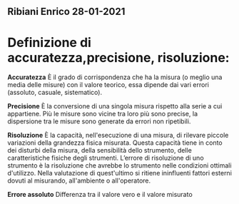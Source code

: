 Ribiani Enrico                                                                                          28-01-2021
---

# Definizione di accuratezza,precisione, risoluzione:

**Accuratezza**
È il grado di corrispondenza che ha la misura (o meglio una media delle misure) con il valore teorico, essa dipende dai vari errori (assoluto, casuale, sistematico).

**Precisione**
È la conversione di una singola misura rispetto alla serie a cui appartiene. Più le misure sono vicine tra loro più sono precise, la dispersione tra le misure sono generate da errori non ripetibili.

**Risoluzione**
È la capacità, nell'esecuzione di una misura, di rilevare piccole variazioni della grandezza fisica misurata.
Questa capacità tiene in conto dei disturbi della misura, della sensibilità dello strumento, delle caratteristiche fisiche degli strumenti.
L’errore di risoluzione di uno strumento è la risoluzione che avrebbe lo strumento nelle condizioni ottimali d'utilizzo. Nella valutazione di quest'ultimo si ritiene ininfluenti fattori esterni dovuti al misurando, all'ambiente o all'operatore.

**Errore assoluto**
Differenza tra il valore vero e il valore misurato
